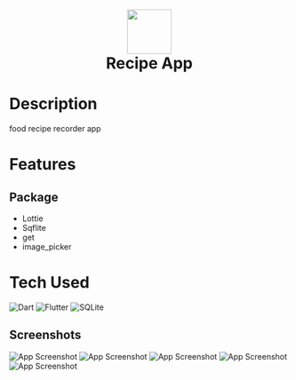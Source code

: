 <div align="center">
      <h1> <img src="https://dcassetcdn.com/design_img/10150/1674/1674_291296_10150_image.jpg" width="80px"><br/>Recipe App</h1>
     </div>


# Description
food recipe recorder app

# Features
## Package

- Lottie
- Sqflite
- get
- image_picker





# Tech Used
 ![Dart](https://img.shields.io/badge/dart-%230175C2.svg?style=for-the-badge&logo=dart&logoColor=white) ![Flutter](https://img.shields.io/badge/Flutter-%2302569B.svg?style=for-the-badge&logo=Flutter&logoColor=white) ![SQLite](https://img.shields.io/badge/sqlite-%2307405e.svg?style=for-the-badge&logo=sqlite&logoColor=white)

## Screenshots
![App Screenshot](https://user-images.githubusercontent.com/76081296/177237609-70c60f41-056c-4564-9cf9-5f6b8ee348c6.png)
![App Screenshot](https://user-images.githubusercontent.com/76081296/177237614-a8a2c94d-87ae-4f99-b315-8ed953ab3788.png)
![App Screenshot](https://user-images.githubusercontent.com/76081296/177237617-27865a00-c8a1-4ff6-8d2d-afd293cbe2ad.png)
![App Screenshot](https://user-images.githubusercontent.com/76081296/177237627-3f1e339c-192d-4599-aaa1-8514d5bad9f9.png)
![App Screenshot](https://user-images.githubusercontent.com/76081296/177237635-630818ac-9aa3-4b0a-a39c-28d676e4ea4c.png)
<!-- </> with 💛 by readMD (https://readmd.itsvg.in) -->
